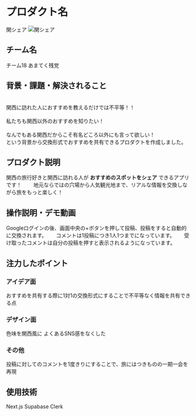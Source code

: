 # プロダクト名 
<!-- プロダクト名に変更してください -->
関シェア
![関シェア](https://kc3.me/cms/wp-content/uploads/2024/11/hack25-eyecatch.png)
<!-- プロダクト名・イメージ画像を差し変えてください -->


## チーム名
チーム18 あまてく残党
<!-- チームIDとチーム名を入力してください -->


## 背景・課題・解決されること

<!-- テーマ「関西をいい感じに」に対して、考案するプロダクトがどういった(Why)背景から思いついたのか、どのよう(What)な課題があり、どのよう(How)に解決するのかを入力してください -->
<br>関西に訪れた人におすすめを教えるだけでは不平等！！</br>
<br>私たちも関西以外のおすすめを知りたい！</br>
<br>なんでもある関西だからこそ有名どころ以外にも言って欲しい！</br>
という背景から交換形式でおすすめを共有できるプロダクトを作成しました。

## プロダクト説明

<!-- 開発したプロダクトの説明を入力してください -->
関西の旅行好きと関西に訪れる人が **おすすめのスポットをシェア** できるアプリです！　　
地元ならではの穴場から人気観光地まで、リアルな情報を交換しながら旅をもっと楽しく！

## 操作説明・デモ動画
<!-- [デモ動画はこちら](https://www.youtube.com/watch?v=fbzGp0XJGq8) -->
<!-- 開発したプロダクトの操作説明について入力してください。また、操作説明デモ動画があれば、埋め込みやリンクを記載してください -->
Googleログインの後、画面中央の+ボタンを押して投稿、投稿をすると自動的に交換されます。　　
コメントは1投稿につき1人1つまでになっています。　　
受け取ったコメントは自分の投稿を押すと表示されるようになっています。　　


## 注力したポイント

<!-- 開発したプロダクトの中で、特に注力して作成した箇所・ポイントについて入力してください -->
### アイデア面
おすすめを共有する際に1対1の交換形式にすることで不平等なく情報を共有できる点
### デザイン面
色味を関西風に
よくあるSNS感をなくした
### その他
投稿に対してのコメントを1度きりにすることで、旅にはつきものの一期一会を再現
## 使用技術
Next.js Supabase Clerk
<!-- 使用技術を入力してください -->


<!--
markdownの記法はこちらを参照してください！
https://docs.github.com/ja/get-started/writing-on-github/getting-started-with-writing-and-formatting-on-github/basic-writing-and-formatting-syntax
-->
